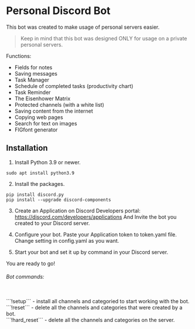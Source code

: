 # Personal Discord Bot

This bot was created to make usage of personal servers easier.
> Keep in mind that this bot was designed ONLY for usage on a private personal servers.

Functions:
- Fields for notes
- Saving messages
- Task Manager
- Schedule of completed tasks (productivity chart)
- Task Reminder
- The Eisenhower Matrix
- Protected channels (with a white list)
- Saving content from the internet
- Copying web pages
- Search for text on images
- FIGfont generator

## Installation

1. Install Python 3.9 or newer.
```
sudo apt install python3.9
```

2. Install the packages.
```
pip install discord.py
pip install --upgrade discord-components
```

3. Create an Application on Discord Developers portal:
https://discord.com/developers/applications
And Invite the bot you created to your Discord server.

4. Configure your bot.
Paste your Application token to token.yaml file.
Change setting in config.yaml as you want.

5. Start your bot and set it up by command in your Discord server.

You are ready to go!

###### Bot commands:
<br/>
```!setup``` - install all channels and categoried to start working with the bot.<br/>
```!reset``` - delete all the channels and categories that were created by a bot.<br/>
```!hard_reset``` - delete all the channels and categories on the server.<br/>

